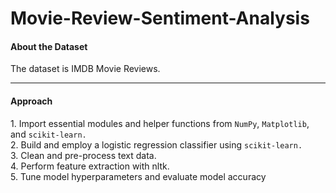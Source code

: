 # Movie-Review-Sentiment-Analysis

<h4>About the Dataset</h4>
 <p>The dataset is IMDB Movie Reviews.</p>
<hr>

<h4>Approach</h4>
<p>1. Import essential modules and helper functions from <code>NumPy</code>, <code>Matplotlib</code>, and <code>scikit-learn.</code><br>
   2. Build and employ a logistic regression classifier using <code>scikit-learn.</code><br>
   3. Clean and pre-process text data.<br>
   4. Perform feature extraction with nltk.<br>
   5. Tune model hyperparameters and evaluate model accuracy</p>
